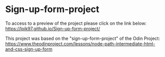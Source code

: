 # Sign-up-form-project

To access to a preview of the project please click on the link below: https://lpik97.github.io/Sign-up-form-project/

This project was based on the "sign-up-form-project" of the Odin Project: https://www.theodinproject.com/lessons/node-path-intermediate-html-and-css-sign-up-form
